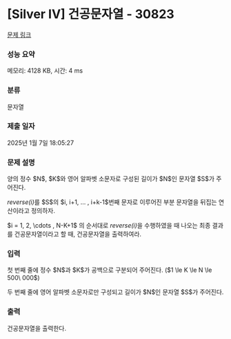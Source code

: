 # [Silver IV] 건공문자열 - 30823 

[문제 링크](https://www.acmicpc.net/problem/30823) 

### 성능 요약

메모리: 4128 KB, 시간: 4 ms

### 분류

문자열

### 제출 일자

2025년 1월 7일 18:05:27

### 문제 설명

<p>양의 정수 $N$, $K$와 영어 알파벳 소문자로 구성된 길이가 $N$인 문자열 $S$가 주어진다.</p>

<p><em>reverse(i)</em>를 $S$의 $i, i+1, ... , i+k-1$번째 문자로 이루어진 부분 문자열을 뒤집는 연산이라고 정의하자.</p>

<p>$i = 1, 2, \cdots , N-K+1$ 의 순서대로 <em>reverse(i)</em>을 수행하였을 때 나오는 최종 결과를 건공문자열이라고 할 때, 건공문자열을 출력하여라.</p>

### 입력 

 <p>첫 번째 줄에 정수 $N$과 $K$가 공백으로 구분되어 주어진다. ($1 \le K \le N \le 500\ 000$)</p>

<p>두 번째 줄에 영어 알파벳 소문자로만 구성되고 길이가 $N$인 문자열 $S$가 주어진다.</p>

### 출력 

 <p>건공문자열을 출력한다.</p>

